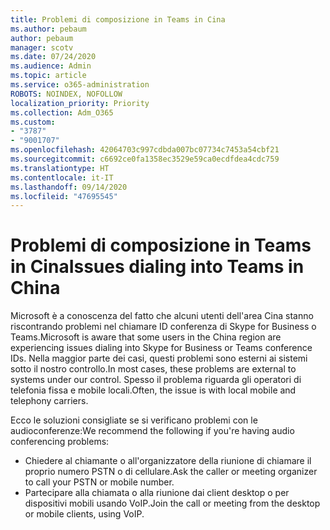 ```yaml
---
title: Problemi di composizione in Teams in Cina
ms.author: pebaum
author: pebaum
manager: scotv
ms.date: 07/24/2020
ms.audience: Admin
ms.topic: article
ms.service: o365-administration
ROBOTS: NOINDEX, NOFOLLOW
localization_priority: Priority
ms.collection: Adm_O365
ms.custom:
- "3787"
- "9001707"
ms.openlocfilehash: 42064703c997cdbda007bc07734c7453a54cbf21
ms.sourcegitcommit: c6692ce0fa1358ec3529e59ca0ecdfdea4cdc759
ms.translationtype: HT
ms.contentlocale: it-IT
ms.lasthandoff: 09/14/2020
ms.locfileid: "47695545"
---
```

# <a name="issues-dialing-into-teams-in-china"></a><span data-ttu-id="7fe2a-102">Problemi di composizione in Teams in Cina</span><span class="sxs-lookup"><span data-stu-id="7fe2a-102">Issues dialing into Teams in China</span></span>

<span data-ttu-id="7fe2a-103">Microsoft è a conoscenza del fatto che alcuni utenti dell'area Cina stanno riscontrando problemi nel chiamare ID conferenza di Skype for Business o Teams.</span><span class="sxs-lookup"><span data-stu-id="7fe2a-103">Microsoft is aware that some users in the China region are experiencing issues dialing into Skype for Business or Teams conference IDs.</span></span> <span data-ttu-id="7fe2a-104">Nella maggior parte dei casi, questi problemi sono esterni ai sistemi sotto il nostro controllo.</span><span class="sxs-lookup"><span data-stu-id="7fe2a-104">In most cases, these problems are external to systems under our control.</span></span> <span data-ttu-id="7fe2a-105">Spesso il problema riguarda gli operatori di telefonia fissa e mobile locali.</span><span class="sxs-lookup"><span data-stu-id="7fe2a-105">Often, the issue is with local mobile and telephony carriers.</span></span>

<span data-ttu-id="7fe2a-106">Ecco le soluzioni consigliate se si verificano problemi con le audioconferenze:</span><span class="sxs-lookup"><span data-stu-id="7fe2a-106">We recommend the following if you're having audio conferencing problems:</span></span>

-   <span data-ttu-id="7fe2a-107">Chiedere al chiamante o all'organizzatore della riunione di chiamare il proprio numero PSTN o di cellulare.</span><span class="sxs-lookup"><span data-stu-id="7fe2a-107">Ask the caller or meeting organizer to call your PSTN or mobile number.</span></span>
-   <span data-ttu-id="7fe2a-108">Partecipare alla chiamata o alla riunione dai client desktop o per dispositivi mobili usando VoIP.</span><span class="sxs-lookup"><span data-stu-id="7fe2a-108">Join the call or meeting from the desktop or mobile clients, using VoIP.</span></span>